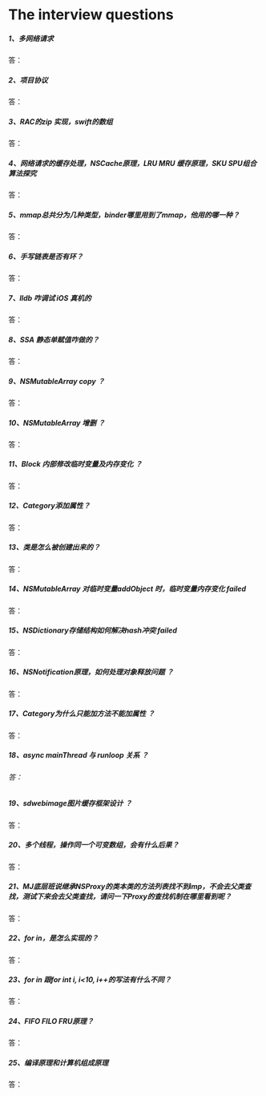 # The interview questions

##### 1、多网络请求 

答：

##### 2、项目协议

答：

##### 3、RAC的zip 实现，swift的数组

答：

##### 4、网络请求的缓存处理，NSCache原理，LRU MRU 缓存原理，SKU SPU组合算法探究

答：

##### 5、mmap总共分为几种类型，binder哪里用到了mmap，他用的哪一种？

答：

##### 6、手写链表是否有环？

答：

##### 7、lldb 咋调试 iOS 真机的

答：

##### 8、SSA 静态单赋值咋做的？

答：

##### 9、NSMutableArray copy ？

答：

##### 10、NSMutableArray 增删 ？

答：

##### 11、Block 内部修改临时变量及内存变化 ？

答：

##### 12、Category添加属性？

答：

##### 13、类是怎么被创建出来的？

答：

##### 14、NSMutableArray 对临时变量addObject 时，临时变量内存变化 failed

答：

##### 15、NSDictionary存储结构如何解决hash冲突 failed

答：

##### 16、NSNotification原理，如何处理对象释放问题 ？

答：

##### 17、Category为什么只能加方法不能加属性 ？

答：

##### 18、async mainThread 与 runloop 关系 ？

###### 答：

##### 19、sdwebimage图片缓存框架设计 ？

答：

##### 20、多个线程，操作同一个可变数组，会有什么后果？

答：

##### 21、MJ底层班说继承NSProxy的类本类的方法列表找不到imp，不会去父类查找，测试下来会去父类查找，请问一下Proxy的查找机制在哪里看到呢？

答：

##### 22、for in，是怎么实现的？

答：

##### 23、for in 跟for int i, i<10, i++的写法有什么不同？

答：

##### 24、FIFO FILO FRU原理？

答：

##### 25、编译原理和计算机组成原理

答：
